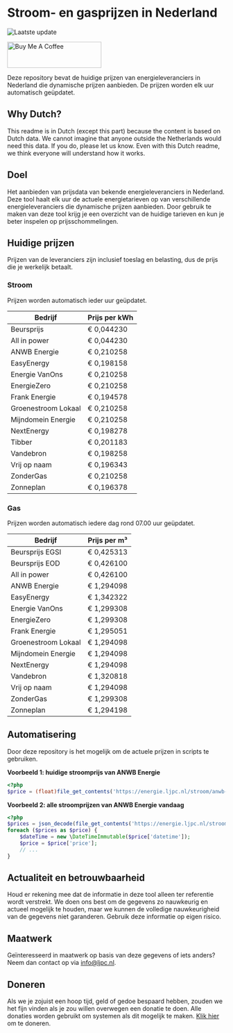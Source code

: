# Stroom- en gasprijzen in Nederland

![Laatste update](https://img.shields.io/badge/laatste%20update-2025--03--05%2009%3A00%20CET-brightgreen)

<a href="https://www.buymeacoffee.com/Lars-" target="_blank"><img src="https://cdn.buymeacoffee.com/buttons/v2/default-orange.png" alt="Buy Me A Coffee" height="60" style="height: 60px !important;width: 217px !important;" ></a>

Deze repository bevat de huidige prijzen van energieleveranciers in Nederland die dynamische prijzen aanbieden. De prijzen worden elk uur automatisch geüpdatet.

## Why Dutch?

This readme is in Dutch (except this part) because the content is based on Dutch data. We cannot imagine that anyone outside the Netherlands would need this data. If you do, please let us know. Even with this Dutch readme, we think
everyone will understand how it works.

## Doel

Het aanbieden van prijsdata van bekende energieleveranciers in Nederland. Deze tool haalt elk uur de actuele energietarieven op van verschillende energieleveranciers die dynamische prijzen aanbieden. Door gebruik te maken van deze tool
krijg je een overzicht van de huidige tarieven en kun je beter inspelen op prijsschommelingen.

## Huidige prijzen

Prijzen van de leveranciers zijn inclusief toeslag en belasting, dus de prijs die je werkelijk betaalt.

### Stroom

Prijzen worden automatisch ieder uur geüpdatet.

 Bedrijf | Prijs per kWh 
---------|---------------
Beursprijs | € 0,044230
All in power | € 0,044230
ANWB Energie | € 0,210258
EasyEnergy | € 0,198158
Energie VanOns | € 0,210258
EnergieZero | € 0,210258
Frank Energie | € 0,194578
Groenestroom Lokaal | € 0,210258
Mijndomein Energie | € 0,210258
NextEnergy | € 0,198278
Tibber | € 0,201183
Vandebron | € 0,198258
Vrij op naam | € 0,196343
ZonderGas | € 0,210258
Zonneplan | € 0,196378


### Gas

Prijzen worden automatisch iedere dag rond 07.00 uur geüpdatet.

 Bedrijf | Prijs per m³ 
---------|--------------
Beursprijs EGSI | € 0,425313
Beursprijs EOD | € 0,426100
All in power | € 0,426100
ANWB Energie | € 1,294098
EasyEnergy | € 1,342322
Energie VanOns | € 1,299308
EnergieZero | € 1,299308
Frank Energie | € 1,295051
Groenestroom Lokaal | € 1,294098
Mijndomein Energie | € 1,294098
NextEnergy | € 1,294098
Vandebron | € 1,320818
Vrij op naam | € 1,294098
ZonderGas | € 1,299308
Zonneplan | € 1,294198


## Automatisering

Door deze repository is het mogelijk om de actuele prijzen in scripts te gebruiken.

**Voorbeeld 1: huidige stroomprijs van ANWB Energie**

```php
<?php
$price = (float)file_get_contents('https://energie.ljpc.nl/stroom/anwb-energie-nu.txt');

```

**Voorbeeld 2: alle stroomprijzen van ANWB Energie vandaag**

```php
<?php
$prices = json_decode(file_get_contents('https://energie.ljpc.nl/stroom/all-in-power-vandaag.json'),true);
foreach ($prices as $price) {
    $dateTime = new \DateTimeImmutable($price['datetime']);
    $price = $price['price'];
    // ...
}
```

## Actualiteit en betrouwbaarheid

Houd er rekening mee dat de informatie in deze tool alleen ter referentie wordt verstrekt. We doen ons best om de gegevens zo nauwkeurig en actueel mogelijk te houden, maar we kunnen de volledige nauwkeurigheid van de gegevens niet
garanderen. Gebruik deze informatie op eigen risico.

## Maatwerk

Geïnteresseerd in maatwerk op basis van deze gegevens of iets anders? Neem dan contact op
via [info@ljpc.nl](mailto:info@ljpc.nl?subject=Energie%20prijzen).

## Doneren

Als we je zojuist een hoop tijd, geld of gedoe bespaard hebben, zouden we het fijn vinden als je zou willen overwegen een
donatie te doen. Alle donaties worden gebruikt om systemen als dit mogelijk te
maken. [Klik hier](https://www.buymeacoffee.com/Lars-) om te doneren.
